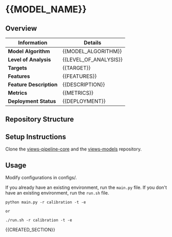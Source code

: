 # {{MODEL_NAME}} 
## Overview


| Information         | Details                        |
|---------------------|--------------------------------|
| **Model Algorithm** | {{MODEL_ALGORITHM}}                  |
| **Level of Analysis** | {{LEVEL_OF_ANALYSIS}}            |
| **Targets**         | {{TARGET}} |
| **Features**       |  {{FEATURES}}   |
| **Feature Description**       |  {{DESCRIPTION}}    |
| **Metrics**       |  {{METRICS}}    |
| **Deployment Status**       |  {{DEPLOYMENT}}    |

## Repository Structure

## Setup Instructions

Clone the [views-pipeline-core](https://github.com/views-platform/views-pipeline-core) and the [views-models](https://github.com/views-platform/views-models) repository.


## Usage
Modify configurations in configs/.

If you already have an existing environment, run the `main.py` file. If you don't have an existing environment, run the `run.sh` file. 

```
python main.py -r calibration -t -e

or

./run.sh -r calibration -t -e
```

{{CREATED_SECTION}}
